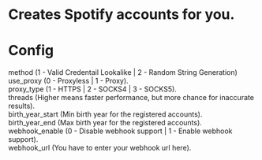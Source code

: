 # Creates Spotify accounts for you.

# Config
 method (1 - Valid Credentail Lookalike | 2 - Random String Generation)<br/>
 use_proxy (0 - Proxyless | 1 - Proxy).<br/>
 proxy_type (1 - HTTPS | 2 - SOCKS4 | 3 - SOCKS5).<br/>
 threads (Higher means faster performance, but more chance for inaccurate results).<br/>
 birth_year_start (Min birth year for the registered accounts).<br/>
 birth_year_end (Max birth year for the registered accounts).<br/>
 webhook_enable (0 - Disable webhook support | 1 - Enable webhook support).<br/>
 webhook_url (You have to enter your webhook url here).
 
